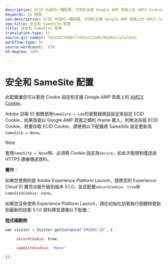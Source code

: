 ```yaml
---
description: ECID 內部的一種配置，可用於支援 Google AMP 頁面上的 AMCV Cookie。
keywords: ID 服務
seo-description: ECID 內部的一種配置，可用於支援 Google AMP 頁面上的 AMCV Cookie。
seo-title: 安全和 SameSite 配置
title: 安全和 SameSite 配置
translation-type: ht
source-git-commit: 702d20f3989f7749fb173496765d94c3a5af46dc
workflow-type: ht
source-wordcount: '174'
ht-degree: 100%

---
```



# 安全和 SameSite 配置

此配置讓您可以更改 Cookie 設定和支援 Google AMP 頁面上的 [AMCV Cookie](../../introduction/cookies.md)。

Adobe 訪客 ID 服務使用`SameSite = Lax`的瀏覽器預設設定來設定 ECID Cookie，如果頁面以 Google AMP 頁面之類的 iframe 載入，則無法存取 ECID Cookie。若要存取 ECID Cookie，請使用以下配置將 SameSite 設定更新為`SameSite = None`。

>[!NOTE]
>
>套用`SameSite = None`時，必須將 Cookie 設定為`Secure`，如此才能限制僅透過 HTTPS 連線傳送資料。

**實作**：

如果您使用的是 Adobe Experience Platform Launch，請將您的 Experience Cloud ID 擴充功能升級到版本 5.1.0，並且配置`secureCookie: true`和`sameSiteCookie: none`。

如果您沒有使用 Experience Platform Launch，請在初始化訪客執行個體時更新到最新的訪客 5.1.0 資料庫並遵循以下配置：

**程式碼範例**

```js
var visitor = Visitor.getInstance("IMSORG_ID", {

     secureCookie: true,

     sameSiteCookie: "None"

});
```
